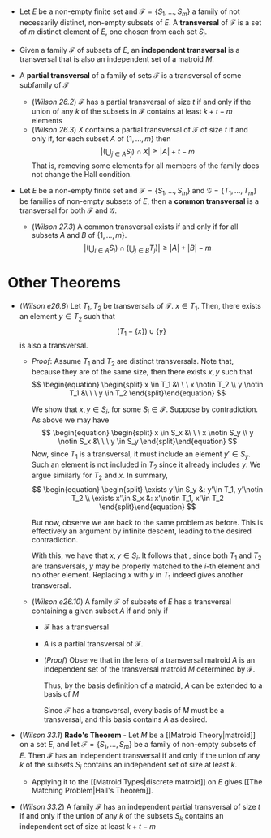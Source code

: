 * Let $E$ be a non-empty finite set and $\mathcal{F}=\{S_1,\dots, S_m\}$ a family of not necessarily distinct, non-empty subsets of $E$. A **transversal** of $\mathcal{F}$ is a set of $m$ distinct element of $E$, one chosen from each set $S_i$.

* Given a family $\mathcal{F}$ of subsets of $E$, an **independent transversal** is a transversal that is also an independent set of a matroid $M$.

* A **partial transversal** of a family of sets $\mathcal{F}$ is a transversal of some subfamily of $\mathcal{F}$
	* (*Wilson 26.2*) $\mathcal{F}$ has a partial transversal of size $t$ if and only if the union of any $k$ of the subsets in $\mathcal F$ contains at least $k+t-m$ elements
	* (*Wilson 26.3*) $X$ contains a partial transversal of $\mathcal F$ of size $t$ if and only if, for each subset $A$ of $\{1,\dots,m\}$ then
	  $$
	  \left|\left(\bigcup_{j\in A} S_j\right)\cap X\right| \ge |A|+t-m
	  $$
	  That is, removing some elements for all members of the family does not change the Hall condition.

* Let $E$ be a non-empty finite set and $\mathcal{F}=\{S_1,\dots, S_m\}$ and $\mathcal{G}=\{T_1,\dots, T_m\}$ be families of non-empty subsets of $E$, then a **common transversal** is a transversal for both $\mathcal{F}$ and $\mathcal{G}$.
	* (*Wilson 27.3*) A common transversal exists if and only if for all subsets $A$ and $B$ of $\{1,\dots, m\}$. 
	  $$
	  \left|
	  \left(\bigcup_{i\in A}S_i\right)
	  \cap
	  \left(\bigcup_{j\in B}T_j\right)
	  \right|\ge |A|+|B|-m
	  $$


# Other Theorems 
* (*Wilson e26.8*) Let  $T_1, T_2$ be transversals of $\mathcal{F}$. $x\in T_1$. Then, there exists an element $y\in T_2$ such that $$(T_1-\{x\})\cup \{y\}$$ is also a transversal. 
	* *Proof*: Assume $T_1$ and $T_2$ are distinct transversals. Note that, because they are of the same size, then there exists $x,y$ such that 
	  $$
	  \begin{equation} \begin{split}
	  x \in T_1 &\ \ \ x \notin T_2 \\
	  y \notin T_1 &\ \ \ y \in T_2
	  \end{split}\end{equation}
	  $$
	  
	  We show that $x,y\in S_i$, for some $S_i\in \mathcal{F}$. Suppose by contradiction. As above we may have
	  $$
	  \begin{equation} \begin{split}
	  x \in S_x &\ \ \ x \notin S_y \\
	  y \notin S_x &\ \ \ y \in S_y
	  \end{split}\end{equation}
	  $$
	  Now, since $T_1$ is a transversal, it must include an element $y'\in S_y$. Such an element is not included in $T_2$ since it already includes $y$. We argue similarly for $T_2$ and $x$. In summary, 
	  $$
	  \begin{equation} \begin{split}
	  \exists y'\in S_y &: y'\in T_1, y'\notin T_2 \\
	  \exists x'\in S_x &: x'\notin T_1, x'\in T_2 
	  \end{split}\end{equation}
	  $$
	  
	  But now, observe we are back to the same problem as before. This is effectively an argument by infinite descent, leading to the desired contradiction.
	  
	  With this, we have that $x,y\in S_i$.  It follows that , since both $T_1$ and $T_2$ are transversals, $y$ may be properly matched to the $i$-th element and no other element. Replacing $x$ with $y$ in $T_1$ indeed gives another transversal.

  * (*Wilson e26.10*) A family $\mathcal{F}$ of subsets of $E$ has a transversal containing a given subset $A$ if and only if 
	  * $\mathcal{F}$ has a transversal 
	  * $A$ is a partial transversal of $\mathcal{F}$.
	  * (*Proof*) Observe that in the lens of a transversal matroid $A$ is an independent set of the transversal matroid $M$ determined by $\mathcal{F}$.
	    
	    Thus, by the basis definition of a matroid, $A$ can be extended to a basis of $M$
	    
	    Since $\mathcal{F}$ has a transversal, every basis of $M$ must be a transversal, and this basis contains $A$ as desired. 

* (*Wilson 33.1*) **Rado's Theorem** - Let $M$ be a [[Matroid Theory|matroid]] on a set $E$, and let $\mathcal{F}=\{S_1,\dots, S_m\}$ be a  family of non-empty subsets of $E$. Then $\mathcal{F}$ has an independent transversal if and only if the union of any $k$ of the subsets $S_i$ contains an independent set of size at least $k$.
	* Applying it to the [[Matroid Types|discrete matroid]] on $E$ gives [[The Matching Problem|Hall's Theorem]].

* (*Wilson 33.2*) A family $\mathcal{F}$ has an independent partial transversal of size $t$ if and only if the union of any $k$ of the subsets $S_k$ contains an independent set of size at least $k+t-m$